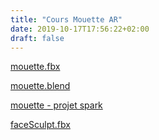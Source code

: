 ```yaml
---
title: "Cours Mouette AR"
date: 2019-10-17T17:56:22+02:00
draft: false
---
```


[mouette.fbx](/files/mouette.fbx)


[mouette.blend](/files/mouette.blend)


[mouette - projet spark](/files/mouette.zip)


[faceSculpt.fbx](/files/FaceSculpt.fbx)

